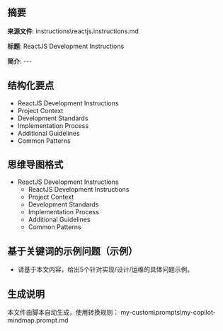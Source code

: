 ## 摘要

**来源文件**: instructions\reactjs.instructions.md

**标题**: ReactJS Development Instructions

**简介**: ---

## 结构化要点

- ReactJS Development Instructions
- Project Context
- Development Standards
- Implementation Process
- Additional Guidelines
- Common Patterns

## 思维导图格式

- ReactJS Development Instructions
  - ReactJS Development Instructions
  - Project Context
  - Development Standards
  - Implementation Process
  - Additional Guidelines
  - Common Patterns

## 基于关键词的示例问题（示例）

- 请基于本文内容，给出5个针对实现/设计/运维的具体问题示例。

## 生成说明

本文件由脚本自动生成，使用转换规则： my-custom\prompts\my-copilot-mindmap.prompt.md
